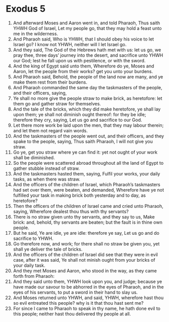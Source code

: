 ﻿# Exodus 5
1. And afterward Moses and Aaron went in, and told Pharaoh, Thus saith YHWH God of Israel, Let my people go, that they may hold a feast unto me in the wilderness. 
2. And Pharaoh said, Who is YHWH, that I should obey his voice to let Israel go? I know not YHWH, neither will I let Israel go. 
3. And they said, The God of the Hebrews hath met with us: let us go, we pray thee, three days’ journey into the desert, and sacrifice unto YHWH our God; lest he fall upon us with pestilence, or with the sword. 
4. And the king of Egypt said unto them, Wherefore do ye, Moses and Aaron, let the people from their works? get you unto your burdens. 
5. And Pharaoh said, Behold, the people of the land now are many, and ye make them rest from their burdens. 
6. And Pharaoh commanded the same day the taskmasters of the people, and their officers, saying, 
7. Ye shall no more give the people straw to make brick, as heretofore: let them go and gather straw for themselves. 
8. And the tale of the bricks, which they did make heretofore, ye shall lay upon them; ye shall not diminish ought thereof: for they be idle; therefore they cry, saying, Let us go and sacrifice to our God. 
9. Let there more work be laid upon the men, that they may labour therein; and let them not regard vain words. 
10.  And the taskmasters of the people went out, and their officers, and they spake to the people, saying, Thus saith Pharaoh, I will not give you straw. 
11. Go ye, get you straw where ye can find it: yet not ought of your work shall be diminished. 
12. So the people were scattered abroad throughout all the land of Egypt to gather stubble instead of straw. 
13. And the taskmasters hasted them, saying, Fulfil your works, your daily tasks, as when there was straw. 
14. And the officers of the children of Israel, which Pharaoh’s taskmasters had set over them, were beaten, and demanded, Wherefore have ye not fulfilled your task in making brick both yesterday and to day, as heretofore? 
15.  Then the officers of the children of Israel came and cried unto Pharaoh, saying, Wherefore dealest thou thus with thy servants? 
16. There is no straw given unto thy servants, and they say to us, Make brick: and, behold, thy servants are beaten; but the fault is in thine own people. 
17. But he said, Ye are idle, ye are idle: therefore ye say, Let us go and do sacrifice to YHWH. 
18. Go therefore now, and work; for there shall no straw be given you, yet shall ye deliver the tale of bricks. 
19. And the officers of the children of Israel did see that they were in evil case, after it was said, Ye shall not minish ought from your bricks of your daily task. 
20.  And they met Moses and Aaron, who stood in the way, as they came forth from Pharaoh: 
21. And they said unto them, YHWH look upon you, and judge; because ye have made our savour to be abhorred in the eyes of Pharaoh, and in the eyes of his servants, to put a sword in their hand to slay us. 
22. And Moses returned unto YHWH, and said, YHWH, wherefore hast thou so evil entreated this people? why is it that thou hast sent me? 
23. For since I came to Pharaoh to speak in thy name, he hath done evil to this people; neither hast thou delivered thy people at all. 
